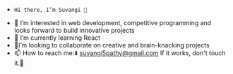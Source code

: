 -     Hi there, I’m Suvangi 👋
- 👀 I’m interested in web development, competitive programming and looks forward to build innovative projects
- 🥳 I’m currently learning React
- 🤖I’m looking to collaborate on creative and brain-knacking projects 
- 📫 How to reach me:⬇️
     suvangi5pathy@gmail.com
     If it works, don't touch it.😬

    

<!---
suvangi2205/suvangi2205 is a ✨ special ✨ repository because its `README.md` (this file) appears on your GitHub profile.
You can click the Preview link to take a look at your changes.
--->


